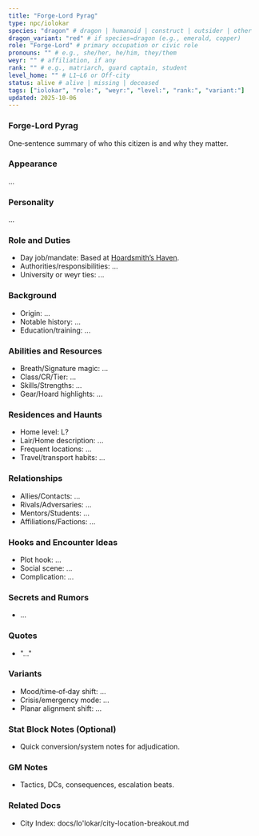 ```yaml
---
title: "Forge-Lord Pyrag"
type: npc/iolokar
species: "dragon" # dragon | humanoid | construct | outsider | other
dragon_variant: "red" # if species=dragon (e.g., emerald, copper)
role: "Forge-Lord" # primary occupation or civic role
pronouns: "" # e.g., she/her, he/him, they/them
weyr: "" # affiliation, if any
rank: "" # e.g., matriarch, guard captain, student
level_home: "" # L1–L6 or Off‑city
status: alive # alive | missing | deceased
tags: ["iolokar", "role:", "weyr:", "level:", "rank:", "variant:"]
updated: 2025-10-06
---
```

### Forge-Lord Pyrag

One‑sentence summary of who this citizen is and why they matter.

### Appearance

...

### Personality

...

### Role and Duties

- Day job/mandate: Based at [Hoardsmith’s Haven](docs/Io'lokar/Locations/hoardsmiths-haven.md).
- Authorities/responsibilities: ...
- University or weyr ties: ...

### Background

- Origin: ...
- Notable history: ...
- Education/training: ...

### Abilities and Resources

- Breath/Signature magic: ...
- Class/CR/Tier: ...
- Skills/Strengths: ...
- Gear/Hoard highlights: ...

### Residences and Haunts

- Home level: L?
- Lair/Home description: ...
- Frequent locations: ...
- Travel/transport habits: ...

### Relationships

- Allies/Contacts: ...
- Rivals/Adversaries: ...
- Mentors/Students: ...
- Affiliations/Factions: ...

### Hooks and Encounter Ideas

- Plot hook: ...
- Social scene: ...
- Complication: ...

### Secrets and Rumors

- ...

### Quotes

- "..."

### Variants

- Mood/time‑of‑day shift: ...
- Crisis/emergency mode: ...
- Planar alignment shift: ...

### Stat Block Notes (Optional)

- Quick conversion/system notes for adjudication.

### GM Notes

- Tactics, DCs, consequences, escalation beats.

### Related Docs

- City Index: docs/Io'lokar/city-location-breakout.md
